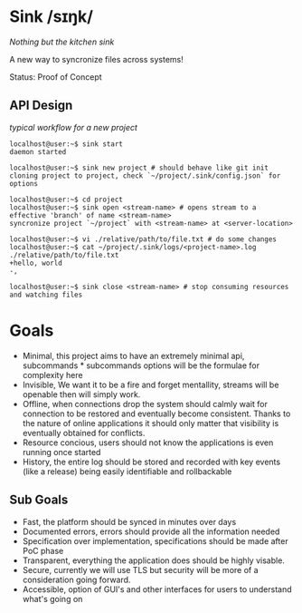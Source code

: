 # Sink /sɪŋk/ 

_Nothing but the kitchen sink_

A new way to syncronize files across systems!

Status: Proof of Concept

## API Design

_typical workflow for a new project_

```console
localhost@user:~$ sink start
daemon started

localhost@user:~$ sink new project # should behave like git init 
cloning project to project, check `~/project/.sink/config.json` for options

localhost@user:~$ cd project
localhost@user:~$ sink open <stream-name> # opens stream to a effective 'branch' of name <stream-name>
syncronize project `~/project` with <stream-name> at <server-location>

localhost@user:~$ vi ./relative/path/to/file.txt # do some changes
localhost@user:~$ cat ~/project/.sink/logs/<project-name>.log
./relative/path/to/file.txt
+hello, world
-,

localhost@user:~$ sink close <stream-name> # stop consuming resources and watching files
```

# Goals

- Minimal, this project aims to have an extremely minimal api, subcommands * subcommands options will be the formulae for complexity here
- Invisible, We want it to be a fire and forget mentallity, streams will be openable then will simply work.
- Offline, when connections drop the system should calmly wait for connection to be restored and eventually become consistent. Thanks to the nature of online applications it should only matter that visibility is eventually obtained for conflicts.
- Resource concious, users should not know the applications is even running once started
- History, the entire log should be stored and recorded with key events (like a release) being easily identifiable and rollbackable

## Sub Goals

- Fast, the platform should be synced in minutes over days
- Documented errors, errors should provide all the information needed
- Specification over implementation, specifications should be made after PoC phase
- Transparent, everything the application does should be highly visable.
- Secure, currently we will use TLS but security will be more of a consideration going forward.
- Accessible, option of GUI's and other interfaces for users to understand what's going on

